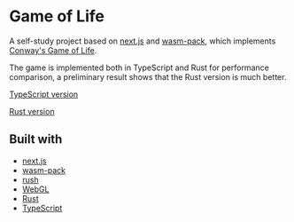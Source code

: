 # Game of Life

A self-study project based on [next.js](https://nextjs.org/) and [wasm-pack](https://github.com/rustwasm/wasm-pack), which implements [Conway's Game of Life](https://en.wikipedia.org/wiki/Conway%27s_Game_of_Life).

The game is implemented both in TypeScript and Rust for performance comparison, a preliminary result shows that the Rust version is much better.

[TypeScript version](https://game-of-life.meh.run/js)

[Rust version](https://game-of-life.meh.run/wasm)

## Built with

- [next.js](https://nextjs.org/)
- [wasm-pack](https://github.com/rustwasm/wasm-pack)
- [rush](https://rushjs.io/)
- [WebGL](https://developer.mozilla.org/en-US/docs/Web/API/WebGL_API)
- [Rust](https://www.rust-lang.org/)
- [TypeScript](https://www.typescriptlang.org/)
